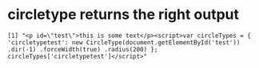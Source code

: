 # circletype returns the right output

    [1] "<p id=\"test\">this is some text</p><script>var circleTypes = { 'circletypetest': new CircleType(document.getElementById('test')) .dir(-1) .forceWidth(true) .radius(200) }; circleTypes['circletypetest']</script>"

